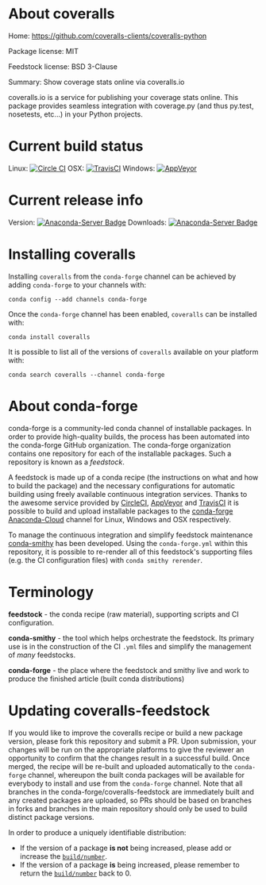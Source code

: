 About coveralls
===============

Home: https://github.com/coveralls-clients/coveralls-python

Package license: MIT

Feedstock license: BSD 3-Clause

Summary: Show coverage stats online via coveralls.io

coveralls.io is a service for publishing your coverage stats online. This
package provides seamless integration with coverage.py (and thus py.test,
nosetests, etc...) in your Python projects.


Current build status
====================

Linux: [![Circle CI](https://circleci.com/gh/conda-forge/coveralls-feedstock.svg?style=shield)](https://circleci.com/gh/conda-forge/coveralls-feedstock)
OSX: [![TravisCI](https://travis-ci.org/conda-forge/coveralls-feedstock.svg?branch=master)](https://travis-ci.org/conda-forge/coveralls-feedstock)
Windows: [![AppVeyor](https://ci.appveyor.com/api/projects/status/github/conda-forge/coveralls-feedstock?svg=True)](https://ci.appveyor.com/project/conda-forge/coveralls-feedstock/branch/master)

Current release info
====================
Version: [![Anaconda-Server Badge](https://anaconda.org/conda-forge/coveralls/badges/version.svg)](https://anaconda.org/conda-forge/coveralls)
Downloads: [![Anaconda-Server Badge](https://anaconda.org/conda-forge/coveralls/badges/downloads.svg)](https://anaconda.org/conda-forge/coveralls)

Installing coveralls
====================

Installing `coveralls` from the `conda-forge` channel can be achieved by adding `conda-forge` to your channels with:

```
conda config --add channels conda-forge
```

Once the `conda-forge` channel has been enabled, `coveralls` can be installed with:

```
conda install coveralls
```

It is possible to list all of the versions of `coveralls` available on your platform with:

```
conda search coveralls --channel conda-forge
```


About conda-forge
=================

conda-forge is a community-led conda channel of installable packages.
In order to provide high-quality builds, the process has been automated into the
conda-forge GitHub organization. The conda-forge organization contains one repository
for each of the installable packages. Such a repository is known as a *feedstock*.

A feedstock is made up of a conda recipe (the instructions on what and how to build
the package) and the necessary configurations for automatic building using freely
available continuous integration services. Thanks to the awesome service provided by
[CircleCI](https://circleci.com/), [AppVeyor](http://www.appveyor.com/)
and [TravisCI](https://travis-ci.org/) it is possible to build and upload installable
packages to the [conda-forge](https://anaconda.org/conda-forge)
[Anaconda-Cloud](http://docs.anaconda.org/) channel for Linux, Windows and OSX respectively.

To manage the continuous integration and simplify feedstock maintenance
[conda-smithy](http://github.com/conda-forge/conda-smithy) has been developed.
Using the ``conda-forge.yml`` within this repository, it is possible to re-render all of
this feedstock's supporting files (e.g. the CI configuration files) with ``conda smithy rerender``.


Terminology
===========

**feedstock** - the conda recipe (raw material), supporting scripts and CI configuration.

**conda-smithy** - the tool which helps orchestrate the feedstock.
                   Its primary use is in the construction of the CI ``.yml`` files
                   and simplify the management of *many* feedstocks.

**conda-forge** - the place where the feedstock and smithy live and work to
                  produce the finished article (built conda distributions)


Updating coveralls-feedstock
============================

If you would like to improve the coveralls recipe or build a new
package version, please fork this repository and submit a PR. Upon submission,
your changes will be run on the appropriate platforms to give the reviewer an
opportunity to confirm that the changes result in a successful build. Once
merged, the recipe will be re-built and uploaded automatically to the
`conda-forge` channel, whereupon the built conda packages will be available for
everybody to install and use from the `conda-forge` channel.
Note that all branches in the conda-forge/coveralls-feedstock are
immediately built and any created packages are uploaded, so PRs should be based
on branches in forks and branches in the main repository should only be used to
build distinct package versions.

In order to produce a uniquely identifiable distribution:
 * If the version of a package **is not** being increased, please add or increase
   the [``build/number``](http://conda.pydata.org/docs/building/meta-yaml.html#build-number-and-string).
 * If the version of a package **is** being increased, please remember to return
   the [``build/number``](http://conda.pydata.org/docs/building/meta-yaml.html#build-number-and-string)
   back to 0.
